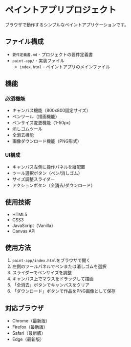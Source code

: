 # ペイントアプリプロジェクト

ブラウザで動作するシンプルなペイントアプリケーションです。

## ファイル構成

- `要件定義書.md` - プロジェクトの要件定義書
- `paint-app/` - 実装ファイル
  - `index.html` - ペイントアプリのメインファイル

## 機能

### 必須機能
- キャンバス機能（800x800固定サイズ）
- ペンツール（描画機能）
- ペンサイズ変更機能（1-50px）
- 消しゴムツール
- 全消去機能
- 画像ダウンロード機能（PNG形式）

### UI構成
- キャンバス左側に操作パネルを縦配置
- ツール選択ボタン（ペン/消しゴム）
- サイズ調整スライダー
- アクションボタン（全消去/ダウンロード）

## 使用技術

- HTML5
- CSS3
- JavaScript（Vanilla）
- Canvas API

## 使用方法

1. `paint-app/index.html`をブラウザで開く
2. 左側のツールパネルでペンまたは消しゴムを選択
3. スライダーでペンサイズを調整
4. キャンバス上でマウスをドラッグして描画
5. 「全消去」ボタンでキャンバスをクリア
6. 「ダウンロード」ボタンで作品をPNG画像として保存

## 対応ブラウザ

- Chrome（最新版）
- Firefox（最新版）
- Safari（最新版）
- Edge（最新版）